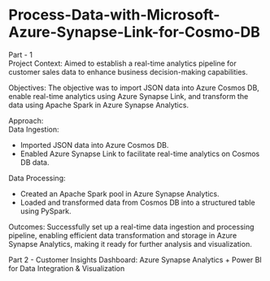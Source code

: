 # Process-Data-with-Microsoft-Azure-Synapse-Link-for-Cosmo-DB



Part - 1                                    
Project Context:
Aimed to establish a real-time analytics pipeline for customer sales data to enhance business decision-making capabilities.

Objectives:
The objective was to import JSON data into Azure Cosmos DB, enable real-time analytics using Azure Synapse Link, and transform the data using Apache Spark in Azure Synapse Analytics.

Approach:                        
Data Ingestion:
- Imported JSON data into Azure Cosmos DB.
- Enabled Azure Synapse Link to facilitate real-time analytics on Cosmos DB data.

Data Processing:
- Created an Apache Spark pool in Azure Synapse Analytics.
- Loaded and transformed data from Cosmos DB into a structured table using PySpark.

Outcomes:
Successfully set up a real-time data ingestion and processing pipeline, enabling efficient data transformation and storage in Azure Synapse Analytics, making it ready for further analysis and visualization.

Part 2 - Customer Insights Dashboard: Azure Synapse Analytics + Power BI for Data Integration & Visualization
